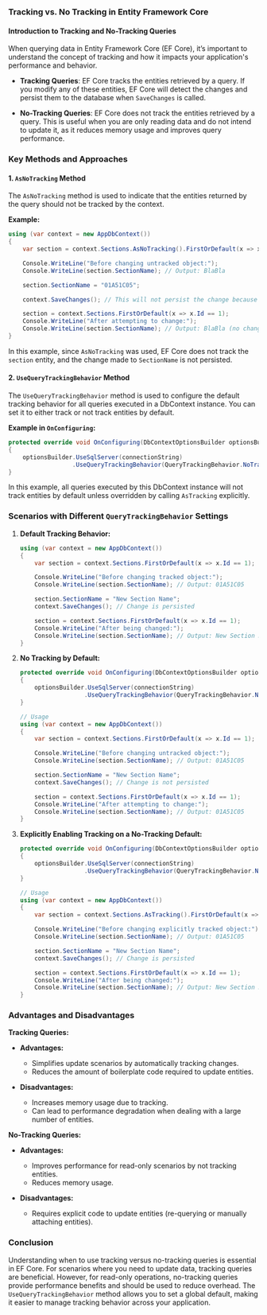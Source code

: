 ### Tracking vs. No Tracking in Entity Framework Core

#### Introduction to Tracking and No-Tracking Queries

When querying data in Entity Framework Core (EF Core), it’s important to understand the concept of tracking and how it impacts your application's performance and behavior. 

- **Tracking Queries**: EF Core tracks the entities retrieved by a query. If you modify any of these entities, EF Core will detect the changes and persist them to the database when `SaveChanges` is called.
  
- **No-Tracking Queries**: EF Core does not track the entities retrieved by a query. This is useful when you are only reading data and do not intend to update it, as it reduces memory usage and improves query performance.

### Key Methods and Approaches

#### 1. `AsNoTracking` Method

The `AsNoTracking` method is used to indicate that the entities returned by the query should not be tracked by the context.

**Example:**

```csharp
using (var context = new AppDbContext())
{
    var section = context.Sections.AsNoTracking().FirstOrDefault(x => x.Id == 1);

    Console.WriteLine("Before changing untracked object:");
    Console.WriteLine(section.SectionName); // Output: BlaBla

    section.SectionName = "01A51C05";

    context.SaveChanges(); // This will not persist the change because the entity is not being tracked

    section = context.Sections.FirstOrDefault(x => x.Id == 1);
    Console.WriteLine("After attempting to change:");
    Console.WriteLine(section.SectionName); // Output: BlaBla (no change occurred)
}
```

In this example, since `AsNoTracking` was used, EF Core does not track the `section` entity, and the change made to `SectionName` is not persisted.

#### 2. `UseQueryTrackingBehavior` Method

The `UseQueryTrackingBehavior` method is used to configure the default tracking behavior for all queries executed in a DbContext instance. You can set it to either track or not track entities by default.

**Example in `OnConfiguring`:**

```csharp
protected override void OnConfiguring(DbContextOptionsBuilder optionsBuilder)
{
    optionsBuilder.UseSqlServer(connectionString)
                  .UseQueryTrackingBehavior(QueryTrackingBehavior.NoTracking);
}
```

In this example, all queries executed by this DbContext instance will not track entities by default unless overridden by calling `AsTracking` explicitly.

### Scenarios with Different `QueryTrackingBehavior` Settings

1. **Default Tracking Behavior:**

   ```csharp
   using (var context = new AppDbContext())
   {
       var section = context.Sections.FirstOrDefault(x => x.Id == 1);

       Console.WriteLine("Before changing tracked object:");
       Console.WriteLine(section.SectionName); // Output: 01A51C05

       section.SectionName = "New Section Name";
       context.SaveChanges(); // Change is persisted

       section = context.Sections.FirstOrDefault(x => x.Id == 1);
       Console.WriteLine("After being changed:");
       Console.WriteLine(section.SectionName); // Output: New Section Name
   }
   ```

2. **No Tracking by Default:**

   ```csharp
   protected override void OnConfiguring(DbContextOptionsBuilder optionsBuilder)
   {
       optionsBuilder.UseSqlServer(connectionString)
                     .UseQueryTrackingBehavior(QueryTrackingBehavior.NoTracking);
   }

   // Usage
   using (var context = new AppDbContext())
   {
       var section = context.Sections.FirstOrDefault(x => x.Id == 1);

       Console.WriteLine("Before changing untracked object:");
       Console.WriteLine(section.SectionName); // Output: 01A51C05

       section.SectionName = "New Section Name";
       context.SaveChanges(); // Change is not persisted

       section = context.Sections.FirstOrDefault(x => x.Id == 1);
       Console.WriteLine("After attempting to change:");
       Console.WriteLine(section.SectionName); // Output: 01A51C05
   }
   ```

3. **Explicitly Enabling Tracking on a No-Tracking Default:**

   ```csharp
   protected override void OnConfiguring(DbContextOptionsBuilder optionsBuilder)
   {
       optionsBuilder.UseSqlServer(connectionString)
                     .UseQueryTrackingBehavior(QueryTrackingBehavior.NoTracking);
   }

   // Usage
   using (var context = new AppDbContext())
   {
       var section = context.Sections.AsTracking().FirstOrDefault(x => x.Id == 1);

       Console.WriteLine("Before changing explicitly tracked object:");
       Console.WriteLine(section.SectionName); // Output: 01A51C05

       section.SectionName = "New Section Name";
       context.SaveChanges(); // Change is persisted

       section = context.Sections.FirstOrDefault(x => x.Id == 1);
       Console.WriteLine("After being changed:");
       Console.WriteLine(section.SectionName); // Output: New Section Name
   }
   ```

### Advantages and Disadvantages

**Tracking Queries:**
- **Advantages:**
  - Simplifies update scenarios by automatically tracking changes.
  - Reduces the amount of boilerplate code required to update entities.

- **Disadvantages:**
  - Increases memory usage due to tracking.
  - Can lead to performance degradation when dealing with a large number of entities.

**No-Tracking Queries:**
- **Advantages:**
  - Improves performance for read-only scenarios by not tracking entities.
  - Reduces memory usage.

- **Disadvantages:**
  - Requires explicit code to update entities (re-querying or manually attaching entities).

### Conclusion

Understanding when to use tracking versus no-tracking queries is essential in EF Core. For scenarios where you need to update data, tracking queries are beneficial. However, for read-only operations, no-tracking queries provide performance benefits and should be used to reduce overhead. The `UseQueryTrackingBehavior` method allows you to set a global default, making it easier to manage tracking behavior across your application.